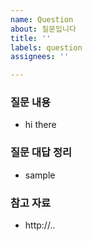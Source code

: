 ```yaml
---
name: Question
about: 질문입니다
title: ''
labels: question
assignees: ''

---
```


### 질문 내용
- hi there

### 질문 대답 정리
- sample

### 참고 자료
- http://..
